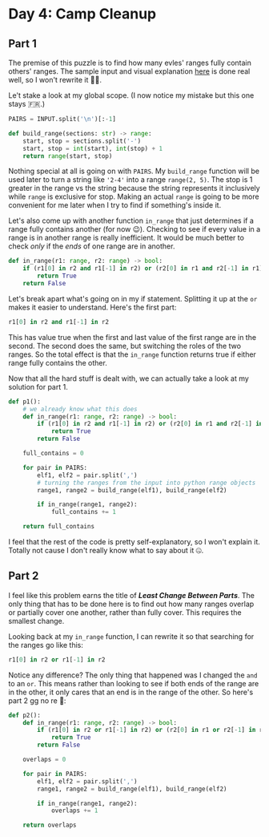 # Day 4: Camp Cleanup
## Part 1
The premise of this puzzle is to find how many evles' ranges fully contain others' ranges.
The sample input and visual explanation [here](https://adventofcode.com/2022/day/4#part2) is done real well, so I won't rewrite it 💁‍♀️.

Le't stake a look at my global scope. (I now notice my mistake but this one stays 🇫🇷.)
```python
PAIRS = INPUT.split('\n')[:-1]

def build_range(sections: str) -> range:
    start, stop = sections.split('-')
    start, stop = int(start), int(stop) + 1
    return range(start, stop)
```
Nothing special at all is going on with `PAIRS`.
My `build_range` function will be used later to turn a string like `'2-4'` into a range `range(2, 5)`.
The stop is 1 greater in the range vs the string because the string represents it inclusively while `range` is exclusive for stop.
Making an actual `range` is going to be more convenient for me later when I try to find if something's inside it.

Let's also come up with another function `in_range` that just determines if a range fully contains another (for now 😉).
Checking to see if every value in a range is in another range is really inefficient.
It would be much better to check *only* if the *ends* of one range are in another.
```python
def in_range(r1: range, r2: range) -> bool:
    if (r1[0] in r2 and r1[-1] in r2) or (r2[0] in r1 and r2[-1] in r1):
        return True
    return False
```
Let's break apart what's going on in my if statement.
Splitting it up at the `or` makes it easier to understand.
Here's the first part:
```python
r1[0] in r2 and r1[-1] in r2
```
This has value true when the first and last value of the first range are in the second.
The second does the same, but switching the roles of the two ranges.
So the total effect is that the `in_range` function returns true if either range fully contains the other.

Now that all the hard stuff is dealt with, we can actually take a look at my solution for part 1.
```python
def p1():
    # we already know what this does
    def in_range(r1: range, r2: range) -> bool:
        if (r1[0] in r2 and r1[-1] in r2) or (r2[0] in r1 and r2[-1] in r1):
            return True
        return False

    full_contains = 0

    for pair in PAIRS:
        elf1, elf2 = pair.split(',')
        # turning the ranges from the input into python range objects
        range1, range2 = build_range(elf1), build_range(elf2)

        if in_range(range1, range2):
            full_contains += 1

    return full_contains
```
I feel that the rest of the code is pretty self-explanatory, so I won't explain it.
Totally not cause I don't really know what to say about it 🤐.
## Part 2
I feel like this problem earns the title of ***Least Change Between Parts***.
The only thing that has to be done here is to find out how many ranges overlap or partially cover one another, rather than fully cover.
This requires the smallest change.

Looking back at my `in_range` function, I can rewrite it so that searching for the ranges go like this:
```python
r1[0] in r2 or r1[-1] in r2
```
Notice any difference?
The only thing that happened was I changed the `and` to an `or`.
This means rather than looking to see if both ends of the range are in the other, it only cares that an end is in the range of the other.
So here's part 2 gg no re 🥱:
```python
def p2():
    def in_range(r1: range, r2: range) -> bool:
        if (r1[0] in r2 or r1[-1] in r2) or (r2[0] in r1 or r2[-1] in r1):
            return True
        return False

    overlaps = 0

    for pair in PAIRS:
        elf1, elf2 = pair.split(',')
        range1, range2 = build_range(elf1), build_range(elf2)

        if in_range(range1, range2):
            overlaps += 1

    return overlaps
```